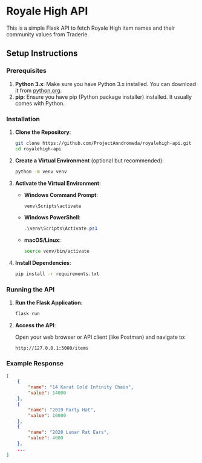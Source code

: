 # Royale High API

This is a simple Flask API to fetch Royale High item names and their community values from Traderie.

## Setup Instructions

### Prerequisites

1. **Python 3.x**: Make sure you have Python 3.x installed. You can download it from [python.org](https://www.python.org/).
2. **pip**: Ensure you have pip (Python package installer) installed. It usually comes with Python.

### Installation

1. **Clone the Repository**:

    ```bash
    git clone https://github.com/ProjectAnndromeda/royalehigh-api.git
    cd royalehigh-api
    ```

2. **Create a Virtual Environment** (optional but recommended):

    ```bash
    python -m venv venv
    ```

3. **Activate the Virtual Environment**:

    - **Windows Command Prompt**:

        ```bash
        venv\Scripts\activate
        ```

    - **Windows PowerShell**:

        ```powershell
        .\venv\Scripts\Activate.ps1
        ```

    - **macOS/Linux**:

        ```bash
        source venv/bin/activate
        ```

4. **Install Dependencies**:

    ```bash
    pip install -r requirements.txt
    ```

### Running the API

1. **Run the Flask Application**:

    ```bash
    flask run
    ```

2. **Access the API**:

    Open your web browser or API client (like Postman) and navigate to:

    ```
    http://127.0.0.1:5000/items
    ```

### Example Response

```json
[
    {
        "name": "14 Karat Gold Infinity Chain",
        "value": 14000
    },
    {
        "name": "2019 Party Hat",
        "value": 10000
    },
    {
        "name": "2020 Lunar Rat Ears",
        "value": 4000
    },
    ...
]
